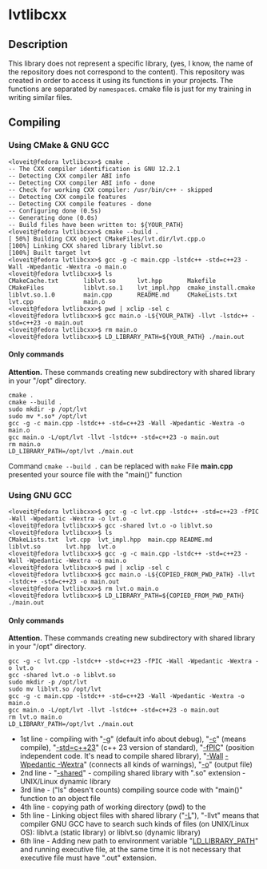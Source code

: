 # lvtlibcxx

## Description

This library does not represent a specific library, (yes, I know, the name of the repository does not correspond to the content). This repository was created in order to access it using its functions in your projects. The functions are separated by <code>namespace</code>s. cmake file is just for my training in writing similar files.

## Compiling

### Using CMake & GNU GCC

```console
<loveit@fedora lvtlibcxx>$ cmake .
-- The CXX compiler identification is GNU 12.2.1
-- Detecting CXX compiler ABI info
-- Detecting CXX compiler ABI info - done
-- Check for working CXX compiler: /usr/bin/c++ - skipped
-- Detecting CXX compile features
-- Detecting CXX compile features - done
-- Configuring done (0.5s)
-- Generating done (0.0s)
-- Build files have been written to: ${YOUR_PATH}
<loveit@fedora lvtlibcxx>$ cmake --build .
[ 50%] Building CXX object CMakeFiles/lvt.dir/lvt.cpp.o
[100%] Linking CXX shared library liblvt.so
[100%] Built target lvt
<loveit@fedora lvtlibcxx>$ gcc -g -c main.cpp -lstdc++ -std=c++23 -Wall -Wpedantic -Wextra -o main.o
<loveit@fedora lvtlibcxx>$ ls
CMakeCache.txt       liblvt.so      lvt.hpp       Makefile
CMakeFiles           liblvt.so.1    lvt_impl.hpp  cmake_install.cmake
liblvt.so.1.0        main.cpp       README.md     CMakeLists.txt
lvt.cpp              main.o
<loveit@fedora lvtlibcxx>$ pwd | xclip -sel c
<loveit@fedora lvtlibcxx>$ gcc main.o -L${YOUR_PATH} -llvt -lstdc++ -std=c++23 -o main.out
<loveit@fedora lvtlibcxx>$ rm main.o
<loveit@fedora lvtlibcxx>$ LD_LIBRARY_PATH=${YOUR_PATH} ./main.out
```

#### Only commands

<b>Attention.</b> These commands creating new subdirectory with shared library in your "/opt" directory.

```console
cmake .
cmake --build .
sudo mkdir -p /opt/lvt
sudo mv *.so* /opt/lvt
gcc -g -c main.cpp -lstdc++ -std=c++23 -Wall -Wpedantic -Wextra -o main.o
gcc main.o -L/opt/lvt -llvt -lstdc++ -std=c++23 -o main.out
rm main.o
LD_LIBRARY_PATH=/opt/lvt ./main.out
```

Command <code>cmake --build .</code> can be replaced with <code>make</code>
File <b>main.cpp</b> presented your source file with the "main()" function

### Using GNU GCC

```console
<loveit@fedora lvtlibcxx>$ gcc -g -c lvt.cpp -lstdc++ -std=c++23 -fPIC -Wall -Wpedantic -Wextra -o lvt.o
<loveit@fedora lvtlibcxx>$ gcc -shared lvt.o -o liblvt.so
<loveit@fedora lvtlibcxx>$ ls
CMakeLists.txt  lvt.cpp  lvt_impl.hpp  main.cpp README.md
liblvt.so       lvt.hpp  lvt.o
<loveit@fedora lvtlibcxx>$ gcc -g -c main.cpp -lstdc++ -std=c++23 -Wall -Wpedantic -Wextra -o main.o
<loveit@fedora lvtlibcxx>$ pwd | xclip -sel c
<loveit@fedora lvtlibcxx>$ gcc main.o -L${COPIED_FROM_PWD_PATH} -llvt -lstdc++ -std=c++23 -o main.out
<loveit@fedora lvtlibcxx>$ rm lvt.o main.o
<loveit@fedora lvtlibcxx>$ LD_LIBRARY_PATH=${COPIED_FROM_PWD_PATH} ./main.out
```

#### Only commands

<b>Attention.</b> These commands creating new subdirectory with shared library in your "/opt" directory.

```console
gcc -g -c lvt.cpp -lstdc++ -std=c++23 -fPIC -Wall -Wpedantic -Wextra -o lvt.o
gcc -shared lvt.o -o liblvt.so
sudo mkdir -p /opt/lvt
sudo mv liblvt.so /opt/lvt
gcc -g -c main.cpp -lstdc++ -std=c++23 -Wall -Wpedantic -Wextra -o main.o
gcc main.o -L/opt/lvt -llvt -lstdc++ -std=c++23 -o main.out
rm lvt.o main.o
LD_LIBRARY_PATH=/opt/lvt ./main.out
```

- 1st line - compiling with "[-g](https://www.rapidtables.com/code/linux/gcc/gcc-g.html)" (default info about debug), "[-c](https://www.rapidtables.com/code/linux/gcc/gcc-c.html)" (means compile), "[-std=c++23](https://gcc.gnu.org/projects/cxx-status.html)" (c++ 23 version of standard), "[-fPIC](https://www.rapidtables.com/code/linux/gcc/gcc-fpic.html)" (position independent code. It's nead to compile shared library), "[-Wall](https://www.rapidtables.com/code/linux/gcc/gcc-wall.html) [-Wpedantic -Wextra](https://gcc.gnu.org/onlinedocs/gcc/Warning-Options.html)" (connects all kinds of warnings), "[-o](https://www.rapidtables.com/code/linux/gcc/gcc-o.html#output%20file)" (output file)
- 2nd line - "[-shared](https://www.rapidtables.com/code/linux/gcc/gcc-shared.html)" - compiling shared library with ".so" extension - UNIX/Linux dynamic library
- 3rd line - ("ls" doesn't counts) compiling source code with "main()" function to an object file
- 4th line - copying path of working directory (pwd) to the
- 5th line - Linking object files with shared library ("[-L](https://www.rapidtables.com/code/linux/gcc/gcc-l.html)"), "-llvt" means that compiler GNU GCC have to search such kinds of files (on UNIX/Linux OS): liblvt.a (static library) or liblvt.so (dynamic library)
- 6th line - Adding new path to environment variable "[LD_LIBRARY_PATH](https://linuxhint.com/what-is-ld-library-path/)" and running executive file, at the same time it is not necessary that executive file must have ".out" extension.
